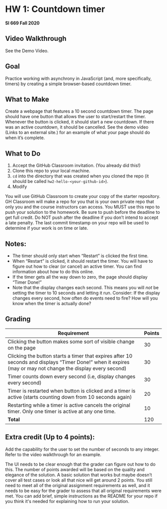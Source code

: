 # HW 1: Countdown timer
**SI 669 Fall 2020**

## Video Walkthrough

See the Demo Video. 

## Goal
Practice working with asynchrony in JavaScript (and, more specifically, timers) by creating a simple browser-based countdown timer.

## What to Make
Create a webpage that features a 10 second countdown timer. The page should have one button that allows the user to start/restart the timer. Whenever the button is clicked, it should start a new countdown. If there was an active countdown, it should be cancelled. See the demo video (Links to an external site.) for an example of what your page should do when it’s complete.

## What to Do
1. Accept the GitHub Classroom invitation. (You already did this!)
2. Clone this repo to your local machine.
3. `cd` into the directory that was created when you cloned the repo (it should be called `hw2-hello-<your-github-id>`).
4. Modify 


You will use GitHub Classroom to create your copy of the starter repository. GH Classroom will make a repo for you that is your own private repo that only you and the course instructors can access. You MUST use this repo to push your solution to the homework. Be sure to push before the deadline to get full credit. Do NOT push after the deadline if you don’t intend to accept a late penalty. The last commit timestamp on your repo will be used to determine if your work is on time or late.

## Notes:

* The timer should only start when “Restart” is clicked the first time.
* When “Restart” is clicked, it should restart the timer. You will have to figure out how to clear (or cancel) an active timer. You can find information about how to do this online.
* If the timer gets all the way down to zero, the page should display “Timer Done!”
* Note that the display changes each second. This means you will *not* be setting the timer to 10 seconds and letting it run. Consider: If the display changes every second, how often do events need to fire? How will you know when the timer is actually done?

## Grading

| Requirement  | Points |
| ------------- | ------------- |
| Clicking the button makes some sort of visible change on the page | 30  |
| Clicking the button starts a timer that expires after 10 seconds and displays “Timer Done!” when it expires (may or may not change the display every second) | 30 |
| Timer counts down every second (i.e, display changes every second) | 30 |
| Timer is restarted when button is clicked and a timer is active (starts counting down from 10 seconds again) | 20 |
| Restarting while a timer is active cancels the original timer. Only one timer is active at any one time. | 10 |
| **Total** | 120


## Extra credit (Up to 4 points):

Add the capability for the user to set the number of seconds to any integer. Refer to the video walkthrough for an example.

The UI needs to be clear enough that the grader can figure out how to do this. The number of points awarded will be based on the quality and elegance of the solution. A basic solution that works but maybe doesn’t cover all test cases or look all that nice will get around 2 points. You still need to meet all of the original assignment requirements as well, and it needs to be easy for the grader to assess that all original requirements were met. You can add brief, simple instructions as the README for your repo if you think it's needed for explaining how to run your solution.


